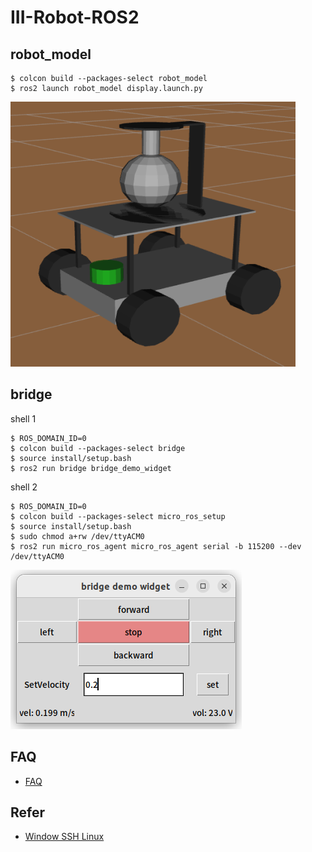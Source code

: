 # III-Robot-ROS2


## robot_model
```shell
$ colcon build --packages-select robot_model
$ ros2 launch robot_model display.launch.py
```
![robot_model](./asserts/robot_model.png)

## bridge

shell 1
```shell
$ ROS_DOMAIN_ID=0
$ colcon build --packages-select bridge
$ source install/setup.bash
$ ros2 run bridge bridge_demo_widget
```
shell 2
```shell
$ ROS_DOMAIN_ID=0
$ colcon build --packages-select micro_ros_setup
$ source install/setup.bash
$ sudo chmod a+rw /dev/ttyACM0
$ ros2 run micro_ros_agent micro_ros_agent serial -b 115200 --dev /dev/ttyACM0
```
![bridge_demo](./asserts/bridge_demo.png)

## FAQ
 - [FAQ](./FAQ.md)

## Refer
 - [Window SSH Linux](https://elementalgrady.com/posts/ubuntu-2204-enable-ssh/)

